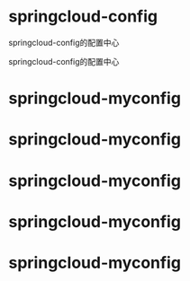 # springcloud-config
springcloud-config的配置中心

springcloud-config的配置中心
# springcloud-myconfig
# springcloud-myconfig
# springcloud-myconfig
# springcloud-myconfig
# springcloud-myconfig
